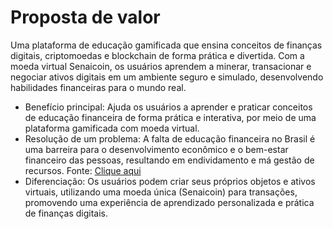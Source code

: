<h1>Proposta de valor</h1>
<p>Uma plataforma de educação gamificada que ensina conceitos de finanças digitais, criptomoedas e blockchain de forma prática e divertida. Com a moeda virtual Senaicoin, os usuários aprendem a minerar, transacionar e negociar ativos digitais em um ambiente seguro e simulado, desenvolvendo habilidades financeiras para o mundo real.</p>
<ul><li>Benefício principal: Ajuda os usuários a aprender e praticar conceitos de educação financeira de forma prática e interativa, por meio de uma plataforma gamificada com moeda virtual.</li>
<li>Resolução de um problema: A falta de educação financeira no Brasil é uma barreira para o desenvolvimento econômico e o bem-estar financeiro das pessoas, resultando em endividamento e má gestão de recursos. Fonte: <a href="https://www.funprespjud.com.br/90-dos-brasileiros-admitem-ter-necessidade-de-educacao-financeira/">Clique aqui</a>
</li>
<li>Diferenciação: Os usuários podem criar seus próprios objetos e ativos virtuais, utilizando uma moeda única (Senaicoin) para transações, promovendo uma experiência de aprendizado personalizada e prática de finanças digitais.</li>
</ul>
